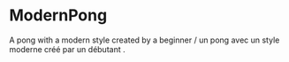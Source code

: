 # ModernPong
A pong with a modern style created by a beginner / un pong avec un style moderne créé par un débutant .
